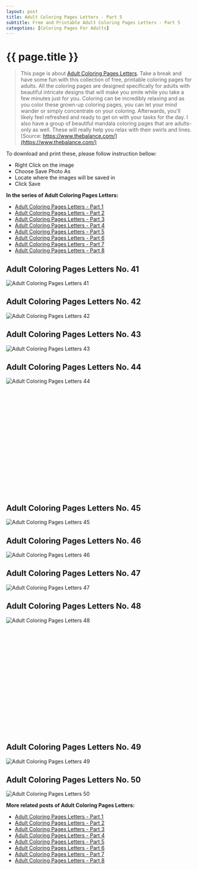 ```yaml
---
layout: post
title: Adult Coloring Pages Letters - Part 5
subtitle: Free and Printable Adult Coloring Pages Letters - Part 5
categoties: [Coloring Pages For Adults]
---
```

{{ page.title }}
================
> This page is about [Adult Coloring Pages Letters](https://freecoloringpages.github.io/). Take a break and have some fun with this collection of free, printable coloring pages for adults. All the coloring pages are designed specifically for adults with beautiful intricate designs that will make you smile while you take a few minutes just for you. Coloring can be incredibly relaxing and as you color these grown-up coloring pages, you can let your mind wander or simply concentrate on your coloring. Afterwards, you'll likely feel refreshed and ready to get on with your tasks for the day. I also have a group of beautiful mandala coloring pages that are adults-only as well. These will really help you relax with their swirls and lines. [Source: https://www.thebalance.com/](https://www.thebalance.com/)

To download and print these, please follow instruction bellow:
* Right Click on the image 
* Choose Save Photo As 
* Locate where the images will be saved in 
* Click Save

**In the series of Adult Coloring Pages Letters:**

* [Adult Coloring Pages Letters - Part 1](https://freecoloringpages.github.io/2017/12/01/Adult-Coloring-Pages-Letters-part-1.html)
* [Adult Coloring Pages Letters - Part 2](https://freecoloringpages.github.io/2017/12/01/Adult-Coloring-Pages-Letters-part-2.html)
* [Adult Coloring Pages Letters - Part 3](https://freecoloringpages.github.io/2017/12/01/Adult-Coloring-Pages-Letters-part-3.html)
* [Adult Coloring Pages Letters - Part 4](https://freecoloringpages.github.io/2017/12/01/Adult-Coloring-Pages-Letters-part-4.html)
* [Adult Coloring Pages Letters - Part 5](https://freecoloringpages.github.io/2017/12/01/Adult-Coloring-Pages-Letters-part-5.html)
* [Adult Coloring Pages Letters - Part 6](https://freecoloringpages.github.io/2017/12/01/Adult-Coloring-Pages-Letters-part-6.html)
* [Adult Coloring Pages Letters - Part 7](https://freecoloringpages.github.io/2017/12/01/Adult-Coloring-Pages-Letters-part-7.html)
* [Adult Coloring Pages Letters - Part 8](https://freecoloringpages.github.io/2017/12/01/Adult-Coloring-Pages-Letters-part-8.html)

## Adult Coloring Pages Letters No. 41
![Adult Coloring Pages Letters 41](https://freecoloringpages.github.io/img2/Adult-Coloring-Pages-Letters%20(41).jpg "Adult Coloring Pages Letters 41")

## Adult Coloring Pages Letters No. 42
![Adult Coloring Pages Letters 42](https://freecoloringpages.github.io/img2/Adult-Coloring-Pages-Letters%20(42).jpg "Adult Coloring Pages Letters 42")

## Adult Coloring Pages Letters No. 43
![Adult Coloring Pages Letters 43](https://freecoloringpages.github.io/img2/Adult-Coloring-Pages-Letters%20(43).jpg "Adult Coloring Pages Letters 43")

## Adult Coloring Pages Letters No. 44
![Adult Coloring Pages Letters 44](https://freecoloringpages.github.io/img2/Adult-Coloring-Pages-Letters%20(44).jpg "Adult Coloring Pages Letters 44")

<script async src="//pagead2.googlesyndication.com/pagead/js/adsbygoogle.js"></script><!-- Texxtonly --><ins class="adsbygoogle" style="display:inline-block;width:336px;height:280px" data-ad-client="ca-pub-6753140515841889" data-ad-slot="3207852233"></ins><script>(adsbygoogle = window.adsbygoogle || []).push({}); </script>

## Adult Coloring Pages Letters No. 45
![Adult Coloring Pages Letters 45](https://freecoloringpages.github.io/img2/Adult-Coloring-Pages-Letters%20(45).jpg "Adult Coloring Pages Letters 45")

## Adult Coloring Pages Letters No. 46
![Adult Coloring Pages Letters 46](https://freecoloringpages.github.io/img2/Adult-Coloring-Pages-Letters%20(46).jpg "Adult Coloring Pages Letters 46")

## Adult Coloring Pages Letters No. 47
![Adult Coloring Pages Letters 47](https://freecoloringpages.github.io/img2/Adult-Coloring-Pages-Letters%20(47).jpg "Adult Coloring Pages Letters 47")

## Adult Coloring Pages Letters No. 48
![Adult Coloring Pages Letters 48](https://freecoloringpages.github.io/img2/Adult-Coloring-Pages-Letters%20(48).jpg "Adult Coloring Pages Letters 48")

<script async src="//pagead2.googlesyndication.com/pagead/js/adsbygoogle.js"></script><!-- Texxtonly --><ins class="adsbygoogle" style="display:inline-block;width:336px;height:280px" data-ad-client="ca-pub-6753140515841889" data-ad-slot="3207852233"></ins><script>(adsbygoogle = window.adsbygoogle || []).push({}); </script>

## Adult Coloring Pages Letters No. 49
![Adult Coloring Pages Letters 49](https://freecoloringpages.github.io/img2/Adult-Coloring-Pages-Letters%20(49).jpg "Adult Coloring Pages Letters 49")

## Adult Coloring Pages Letters No. 50
![Adult Coloring Pages Letters 50](https://freecoloringpages.github.io/img2/Adult-Coloring-Pages-Letters%20(50).jpg "Adult Coloring Pages Letters 50")

**More related posts of Adult Coloring Pages Letters:**

* [Adult Coloring Pages Letters - Part 1](https://freecoloringpages.github.io/2017/12/01/Adult-Coloring-Pages-Letters-part-1.html)
* [Adult Coloring Pages Letters - Part 2](https://freecoloringpages.github.io/2017/12/01/Adult-Coloring-Pages-Letters-part-2.html)
* [Adult Coloring Pages Letters - Part 3](https://freecoloringpages.github.io/2017/12/01/Adult-Coloring-Pages-Letters-part-3.html)
* [Adult Coloring Pages Letters - Part 4](https://freecoloringpages.github.io/2017/12/01/Adult-Coloring-Pages-Letters-part-4.html)
* [Adult Coloring Pages Letters - Part 5](https://freecoloringpages.github.io/2017/12/01/Adult-Coloring-Pages-Letters-part-5.html)
* [Adult Coloring Pages Letters - Part 6](https://freecoloringpages.github.io/2017/12/01/Adult-Coloring-Pages-Letters-part-6.html)
* [Adult Coloring Pages Letters - Part 7](https://freecoloringpages.github.io/2017/12/01/Adult-Coloring-Pages-Letters-part-7.html)
* [Adult Coloring Pages Letters - Part 8](https://freecoloringpages.github.io/2017/12/01/Adult-Coloring-Pages-Letters-part-8.html)

